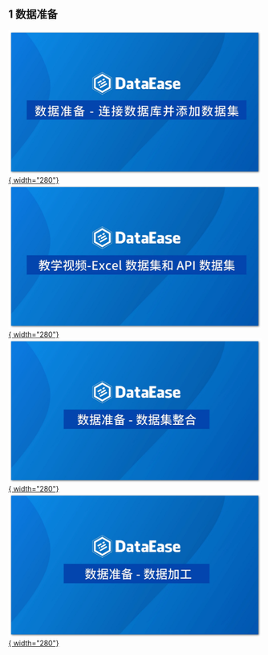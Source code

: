 ## 1 数据准备

[![连接数据库并添加数据集](./img/video/连接数据库并添加数据集.png){ width="280"}](https://www.bilibili.com/video/BV15P4y1u7Pa?spm_id_from=333.999.0.0)
[![Excel数据集和api数据集](./img/video/Excel数据集和api数据集.png){ width="280"}](https://www.bilibili.com/video/BV1cU4y1d77S?spm_id_from=333.999.0.0)
[![数据集整合](img/video/数据集整合.png){ width="280"}](https://www.bilibili.com/video/BV1zY411n7Q1?spm_id_from=333.999.0.0) </br>
[![数据加工](img/video/数据加工.png){ width="280"}](https://www.bilibili.com/video/BV1a3411s7MU/?spm_id_from=333.788.recommend_more_video.-1)